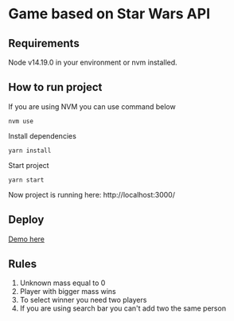 # Game based on Star Wars API

## Requirements

Node v14.19.0 in your environment or nvm installed.

## How to run project

If you are using NVM you can use command below

```
nvm use
```

Install dependencies 
```
yarn install
```

Start project
```
yarn start
```

Now project is running here: http://localhost:3000/

## Deploy

<a href="https://swapi-react.pages.dev/" target="_blank"> Demo here </a>

## Rules

1. Unknown mass equal to 0
2. Player with bigger mass wins
3. To select winner you need two players
4. If you are using search bar you can't add two the same person
